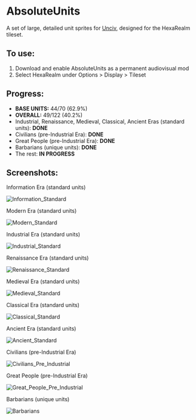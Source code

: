 # AbsoluteUnits

A set of large, detailed unit sprites for [Unciv](https://github.com/yairm210/Unciv), designed for the HexaRealm tileset. 

## To use: 
1. Download and enable AbsoluteUnits as a permanent audiovisual mod
2. Select HexaRealm under Options > Display > Tileset

## Progress:
  * **BASE UNITS:** 44/70 (62.9%)
  * **OVERALL:** 49/122 (40.2%)
  * Industrial, Renaissance, Medieval, Classical, Ancient Eras (standard units): **DONE**
  * Civilians (pre-Industrial Era): **DONE**
  * Great People (pre-Industrial Era): **DONE**
  * Barbarians (unique units): **DONE**
  * The rest: **IN PROGRESS**

## Screenshots:
Information Era (standard units)

<img alt="Information_Standard" src="https://user-images.githubusercontent.com/56904240/180128007-2f3b5880-1301-4823-9051-8be9099cf242.png">

Modern Era (standard units)

<img alt="Modern_Standard" src="https://user-images.githubusercontent.com/56904240/180128057-816945e8-588d-4519-9f79-16206e9eda90.png">

Industrial Era (standard units)

<img alt="Industrial_Standard" src="https://user-images.githubusercontent.com/56904240/180128079-00bf54d2-bd58-4756-bb3f-b20835e244e9.png">

Renaissance Era (standard units)

<img alt="Renaissance_Standard" src="https://user-images.githubusercontent.com/56904240/180128123-5e48792f-3975-4644-b0c3-98672fd10a88.png">

Medieval Era (standard units)

<img alt="Medieval_Standard" src="https://user-images.githubusercontent.com/56904240/180128171-03db4e3e-83a2-4d44-b5f1-ccbd6a56cbb3.png">

Classical Era (standard units)

<img alt="Classical_Standard" src="https://user-images.githubusercontent.com/56904240/178202757-40294521-b5dd-4e15-aaf9-886356714f2e.png">

Ancient Era (standard units)

<img alt="Ancient_Standard" src="https://user-images.githubusercontent.com/56904240/180128243-811a63a7-a95c-44c7-97c4-cc03bfbda382.png">

Civilians (pre-Industrial Era)

<img alt="Civilians_Pre_Industrial" src="https://user-images.githubusercontent.com/56904240/180128288-777fdcce-c8ef-424c-9e2e-e91f7b92590c.png">

Great People (pre-Industrial Era)

<img alt="Great_People_Pre_Industrial" src="https://user-images.githubusercontent.com/56904240/178203892-eb79f63b-8548-4e25-b645-d7fca8292b6c.png">

Barbarians (unique units)

<img alt="Barbarians" src="https://user-images.githubusercontent.com/56904240/180128347-2a8e6def-a61c-4b64-91db-e1d2c651527a.png">
